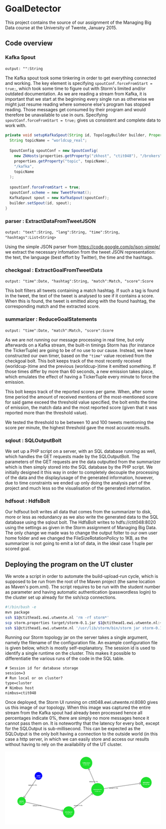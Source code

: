 # GoalDetector
This project contains the source of our assignment of the Managing Big Data course at the University of Twente, January 2015.

## Code overview

### Kafka Spout
`output: "":String`

The Kafka spout took some tinkering in order to get everything connected and working. The key element is specifying `spoutConf.forceFromStart = true;`, which took some time to figure out with Storm's limited and/or outdated documentation. As we are reading a stream from Kafka, it is important that we start at the beginning every single run as otherwise we might just resume reading where someone else's program has stopped reading. Those messages get consumed by their program and would therefore be unavailable to use in ours. Specifying `spoutConf.forceFromStart = true;` gives us consistent and complete data to work with.

```java
private void setupKafkaSpout(String id, TopologyBuilder builder, Properties properties) {
  String topicName = "worldcup_real";
  
  SpoutConfig spoutConf = new SpoutConfig(
    new ZkHosts(properties.getProperty("zkhost", "ctit048"), "/brokers"),
    properties.getProperty("topic", topicName), 
    "/kafka", 
    topicName
  );
  
  spoutConf.forceFromStart = true;
  spoutConf.scheme = new TweetFormat();
  KafkaSpout spout = new KafkaSpout(spoutConf);
  builder.setSpout(id, spout);
}
```

### parser : ExtractDataFromTweetJSON
`output: "text":String, "lang":String, "time":String, "hashtags":List<String>`

Using the simple JSON parser from https://code.google.com/p/json-simple/ we extract the necessary infomation from the tweet JSON representation: the text, the language (best effort by Twitter), the time and the hashtags.

### checkgoal : ExtractGoalFromTweetData
`output: "time":Date, "hashtag":String, "match":Match, "score":Score`

This bolt filters all tweets containing a match hashtag. If such a tag is found in the tweet, the text of the tweet is analysed to see if it contains a score. When this is found, the tweet is emitted along with the found hashtag, the corresponding match and the extracted score.

### summarizer : ReduceGoalStatements
`output: "time":Date, "match":Match, "score":Score`

As we are not running our message processing in real time, but only afterwards on a Kafka stream, the built-in timings Storm has (for instance the TickerTuple) are going to be of no use to our cause. Instead, we have constructed our own timer, based on the `"time"` value received from the checkgoal bolt. This bolt keeps track of the most recently received (worldcup-)time and the previous (worldcup-)time it emitted something. If those times differ by more than 60 seconds, a new emission takes place, which emulates the effect of having a TickerTuple every minute to force the emission.

This bolt keeps track of the reported scores per game. When, after some time period the amount of received mentions of the most-mentioned score for said game exceed the threshold value specified, the bolt emits the time of emission, the match data and the most reported score (given that it was reported more than the threshold value).

We tested the threshold to be between 10 and 100 tweets mentioning the score per minute, the highest threshold gave the most accurate results.

### sqlout : SQLOutputBolt
We set up a PHP script on a server, with an SQL database running as well, which handles the GET requests made by the SQLOutputBolt. The parameters of the GET requests are the data outputted from the summarizer which is then simply stored into the SQL database by the PHP script. We initially designed it this way in order to completely decouple the processing of the data and the display/usage of the generated information, however, due to time constraints we ended up only doing the analysis part of the project and much less so the visualisation of the generated information.

### hdfsout : HdfsBolt
Our hdfsout bolt writes all data that comes from the summarizer to disk, more or less as redundancy as we also write the generated data to the SQL database using the sqlout bolt. The HdfsBolt writes to hdfs://ctit048:8020 using the settings as given in the Storm assignment of Managing Big Data. The only change we made was to change the output folter to our own user home folder and we changed the FileSizeRotationPolicy to 1KB, as the summarizer is not going to emit a lot of data, in the ideal case 1 tuple per scored goal.

## Deploying the program on the UT cluster
We wrote a script in order to automate the build-upload-run cycle, which is supposed to be run from the root of the Maven project (the same location as Maven's pom.xml). The script requires to be run with the student number as parameter and having automatic authentication (passwordless login) to the cluster set up already for the ssh/scp connections.

``` bash
#!/bin/bash -e 
mvn package
ssh $1@ctithead1.ewi.utwente.nl 'rm -rf storm*'
scp storm.properties target/storm-0.1.jar $1@ctithead1.ewi.utwente.nl:~
ssh $1@ctithead1.ewi.utwente.nl '/usr/lib/storm/bin/storm jar storm-0.1.jar nl.utwente.bigdata.GoalDetector storm.properties'
```

Running our Storm topology jar on the server takes a single argument, namely the filename of the configuration file. An example configuration file is given below, which is mostly self-explanatory. The session id is used to identify a single runtime on the cluster. This makes it possible to differentiatie the various runs of the code in the SQL table.
```
# Session id for database storage
session=3
# Run local or on cluster?
type=cluster
# Nimbus host
nimbus=ctit048
```

Once deployed, the Storm UI running on ctit048.ewi.utwente.nl:8080 gives us this image of our topology. When this image was captured the entire stream from the Kafka spout had already been processed hence all percentages indicate 0%, there are simply no more messages hence it cannot pass them on. It is noteworthy that the latency for every bolt, except for the SQLOutput is sub-millisecond. This can be expected as the SQLOutput is the only bolt having a connection to the outside world (in this case a http server, in which we can easily store and access our results without having to rely on the availability of the UT cluster.

![alt text](https://github.com/denniss17/mbd/blob/master/topology.png "Topology graph from the Storm UI interface on ctit048")
